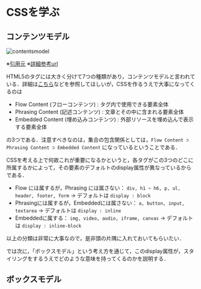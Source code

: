 # CSSを学ぶ

## コンテンツモデル

![contentsmodel](https://user-images.githubusercontent.com/52741042/130260672-11fe41ee-6911-4c3f-bac0-d063d9bde25e.PNG)

※[引用元](https://webgoto.net/html5/) ※[詳細参考url](https://developer.mozilla.org/ja/docs/Web/Guide/HTML/Content_categories)

HTML5のタグには大きく分けて7つの種類があり，コンテンツモデルと言われている．詳細は[こちら](https://developer.mozilla.org/ja/docs/Web/Guide/HTML/Content_categories)などを参照してほしいが，CSSを作るうえで大事になってくるのは

- Flow Content (フローコンテンツ) : <body>タグ内で使用できる要素全体
- Phrasing Content (記述コンテンツ) : 文章とその中に含まれる要素全体
- Embedded Content (埋め込みコンテンツ) : 外部リソースを埋め込んで表示する要素全体

の3つである．注意すべきなのは，集合の包含関係としては，```Flow Content ⊃ Phrasing Content ⊃ Embedded Content``` になっているということである．

CSSを考える上で何故これが重要になるかというと，各タグがこの3つのどこに所属するかによって，その要素のデフォルトのdisplay属性が異なっているからである．

- Flow には属するが，Phrasing には属さない： ```div, h1 ~ h6, p, ul, header, footer, form``` → デフォルトは ```display : block```
- Phrasingには属するが，Embeddedには属さない： ```a, button, input, textarea``` → デフォルトは ```display : inline```
- Embeddedに属する： ```img, video, audio, iframe, canvas``` → デフォルトは ```display : inline-block```
  
以上の分類は非常に大事なので，是非頭の片隅に入れておいてもらいたい．
  
では次に，「ボックスモデル」という考え方を通じて，このdisplay属性が，スタイリングをするうえでどのような意味を持ってくるのかを説明する．
  
## ボックスモデル












